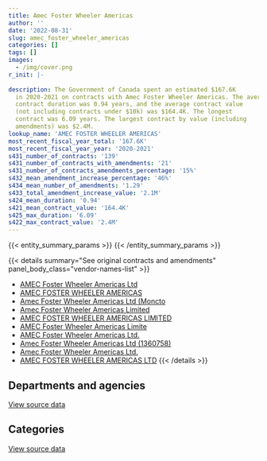 ```yaml
---
title: Amec Foster Wheeler Americas
author: ''
date: '2022-08-31'
slug: amec_foster_wheeler_americas
categories: []
tags: []
images:
  - /img/cover.png
r_init: |-
  
description: The Government of Canada spent an estimated $167.6K
  in 2020-2021 on contracts with Amec Foster Wheeler Americas. The average
  contract duration was 0.94 years, and the average contract value
  (not including contracts under $10k) was $164.4K. The longest
  contract was 6.09 years. The largest contract by value (including
  amendments) was $2.4M.
lookup_name: 'AMEC FOSTER WHEELER AMERICAS'
most_recent_fiscal_year_total: '167.6K'
most_recent_fiscal_year_year: '2020-2021'
s431_number_of_contracts: '139'
s431_number_of_contracts_with_amendments: '21'
s431_number_of_contracts_amendments_percentage: '15%'
s432_mean_amendment_increase_percentage: '46%'
s434_mean_number_of_amendments: '1.29'
s433_total_amendment_increase_value: '2.1M'
s424_mean_duration: '0.94'
s421_mean_contract_value: '164.4K'
s425_max_duration: '6.09'
s422_max_contract_value: '2.4M'
---
```


<script src="/rmarkdown-libs/htmlwidgets/htmlwidgets.js"></script>
<link href="/rmarkdown-libs/datatables-css/datatables-crosstalk.css" rel="stylesheet" />
<script src="/rmarkdown-libs/datatables-binding/datatables.js"></script>
<script src="/rmarkdown-libs/jquery/jquery-3.6.0.min.js"></script>
<link href="/rmarkdown-libs/dt-core-bootstrap/css/dataTables.bootstrap.min.css" rel="stylesheet" />
<link href="/rmarkdown-libs/dt-core-bootstrap/css/dataTables.bootstrap.extra.css" rel="stylesheet" />
<script src="/rmarkdown-libs/dt-core-bootstrap/js/jquery.dataTables.min.js"></script>
<script src="/rmarkdown-libs/dt-core-bootstrap/js/dataTables.bootstrap.min.js"></script>
<link href="/rmarkdown-libs/crosstalk/css/crosstalk.min.css" rel="stylesheet" />
<script src="/rmarkdown-libs/crosstalk/js/crosstalk.min.js"></script>
<script src="/rmarkdown-libs/htmlwidgets/htmlwidgets.js"></script>
<link href="/rmarkdown-libs/datatables-css/datatables-crosstalk.css" rel="stylesheet" />
<script src="/rmarkdown-libs/datatables-binding/datatables.js"></script>
<script src="/rmarkdown-libs/jquery/jquery-3.6.0.min.js"></script>
<link href="/rmarkdown-libs/dt-core-bootstrap/css/dataTables.bootstrap.min.css" rel="stylesheet" />
<link href="/rmarkdown-libs/dt-core-bootstrap/css/dataTables.bootstrap.extra.css" rel="stylesheet" />
<script src="/rmarkdown-libs/dt-core-bootstrap/js/jquery.dataTables.min.js"></script>
<script src="/rmarkdown-libs/dt-core-bootstrap/js/dataTables.bootstrap.min.js"></script>
<link href="/rmarkdown-libs/crosstalk/css/crosstalk.min.css" rel="stylesheet" />
<script src="/rmarkdown-libs/crosstalk/js/crosstalk.min.js"></script>

{{< entity_summary_params >}}
{{< /entity_summary_params >}}

{{< details summary="See original contracts and amendments" panel_body_class="vendor-names-list" >}}
- [AMEC Foster Wheeler Americas Ltd](https://search.open.canada.ca/en/ct/?sort=contract_value_f%20desc&page=1&search_text=%22AMEC%20Foster%20Wheeler%20Americas%20Ltd%22)
- [AMEC FOSTER WHEELER AMERICAS](https://search.open.canada.ca/en/ct/?sort=contract_value_f%20desc&page=1&search_text=%22AMEC%20FOSTER%20WHEELER%20AMERICAS%22)
- [Amec Foster Wheeler Americas Ltd (Moncto](https://search.open.canada.ca/en/ct/?sort=contract_value_f%20desc&page=1&search_text=%22Amec%20Foster%20Wheeler%20Americas%20Ltd%20%28Moncto%22)
- [Amec Foster Wheeler Americas Limited](https://search.open.canada.ca/en/ct/?sort=contract_value_f%20desc&page=1&search_text=%22Amec%20Foster%20Wheeler%20Americas%20Limited%22)
- [AMEC FOSTER WHEELER AMERICAS LIMITED](https://search.open.canada.ca/en/ct/?sort=contract_value_f%20desc&page=1&search_text=%22AMEC%20FOSTER%20WHEELER%20AMERICAS%20LIMITED%22)
- [AMEC Foster Wheeler Americas Limite](https://search.open.canada.ca/en/ct/?sort=contract_value_f%20desc&page=1&search_text=%22AMEC%20Foster%20Wheeler%20Americas%20Limite%22)
- [AMEC Foster Wheeler Americas Ltd.](https://search.open.canada.ca/en/ct/?sort=contract_value_f%20desc&page=1&search_text=%22AMEC%20Foster%20Wheeler%20Americas%20Ltd.%22)
- [Amec Foster Wheeler Americas Ltd (1360758)](https://search.open.canada.ca/en/ct/?sort=contract_value_f%20desc&page=1&search_text=%22Amec%20Foster%20Wheeler%20Americas%20Ltd%20%281360758%29%22)
- [Amec Foster Wheeler Americas Ltd.](https://search.open.canada.ca/en/ct/?sort=contract_value_f%20desc&page=1&search_text=%22Amec%20Foster%20Wheeler%20Americas%20Ltd.%22)
- [AMEC FOSTER WHEELER AMERICAS LTD](https://search.open.canada.ca/en/ct/?sort=contract_value_f%20desc&page=1&search_text=%22AMEC%20FOSTER%20WHEELER%20AMERICAS%20LTD%22)
{{< /details >}}

## Departments and agencies

<div id="htmlwidget-1" style="width:100%;height:auto;" class="datatables html-widget"></div>
<script type="application/json" data-for="htmlwidget-1">{"x":{"style":"bootstrap","filter":"none","vertical":false,"data":[["<a href=\"/departments/aafc-aac/\">Agriculture and Agri-Food Canada<\/a>","<a href=\"/departments/cer-rec/\">Canada Energy Regulator<\/a>","<a href=\"/departments/dnd-mdn/\">National Defence<\/a>","<a href=\"/departments/pc/\">Parks Canada<\/a>","<a href=\"/departments/pwgsc-tpsgc/\">Public Services and Procurement Canada<\/a>"],[262753.91,47478.94,94007.55,3095211.62,7844717.39],[12820.39,47218.78,null,6021928.5,1538436.03],[5374.03,null,null,null,328617.75],[null,null,null,null,167609.41]],"container":"<table class=\"table table-striped table-hover row-border order-column display\">\n  <thead>\n    <tr>\n      <th>Department<\/th>\n      <th>2017-2018<\/th>\n      <th>2018-2019<\/th>\n      <th>2019-2020<\/th>\n      <th>2020-2021<\/th>\n    <\/tr>\n  <\/thead>\n<\/table>","options":{"order":[[4,"desc"]],"pageLength":10,"autoWidth":true,"columnDefs":[{"targets":1,"render":"function(data, type, row, meta) {\n    return type !== 'display' ? data : DTWidget.formatCurrency(data, \"$\", 2, 3, \",\", \".\", true, null);\n  }"},{"targets":2,"render":"function(data, type, row, meta) {\n    return type !== 'display' ? data : DTWidget.formatCurrency(data, \"$\", 2, 3, \",\", \".\", true, null);\n  }"},{"targets":3,"render":"function(data, type, row, meta) {\n    return type !== 'display' ? data : DTWidget.formatCurrency(data, \"$\", 2, 3, \",\", \".\", true, null);\n  }"},{"targets":4,"render":"function(data, type, row, meta) {\n    return type !== 'display' ? data : DTWidget.formatCurrency(data, \"$\", 2, 3, \",\", \".\", true, null);\n  }"},{"width":"16%","targets":[1,2,3,4]},{"className":"dt-right","targets":[1,2,3,4]}],"orderClasses":false}},"evals":["options.columnDefs.0.render","options.columnDefs.1.render","options.columnDefs.2.render","options.columnDefs.3.render"],"jsHooks":[]}</script>
<p class="text-right">
<a href="https://github.com/GoC-Spending/contracts-data/tree/main/data/out/vendors/amec_foster_wheeler_americas/summary_by_fiscal_year_by_department.csv" class="source-data-link btn btn-link">View source data</a>
</p>

## Categories

<div id="htmlwidget-2" style="width:100%;height:auto;" class="datatables html-widget"></div>
<script type="application/json" data-for="htmlwidget-2">{"x":{"style":"bootstrap","filter":"none","vertical":false,"data":[["<a href=\"/categories/facilities_and_construction/\">Facilities and construction<\/a>","<a href=\"/categories/professional_services/\">Professional services<\/a>","<a href=\"/categories/human_capital/\">Human capital<\/a>"],[6314840.55,5026764.78,2564.08],[7079257.27,528326.04,12820.39],[328617.75,null,5374.03],[167609.41,null,null]],"container":"<table class=\"table table-striped table-hover row-border order-column display\">\n  <thead>\n    <tr>\n      <th>Category<\/th>\n      <th>2017-2018<\/th>\n      <th>2018-2019<\/th>\n      <th>2019-2020<\/th>\n      <th>2020-2021<\/th>\n    <\/tr>\n  <\/thead>\n<\/table>","options":{"order":[[4,"desc"]],"dom":"t","pageLength":30,"autoWidth":true,"columnDefs":[{"targets":1,"render":"function(data, type, row, meta) {\n    return type !== 'display' ? data : DTWidget.formatCurrency(data, \"$\", 2, 3, \",\", \".\", true, null);\n  }"},{"targets":2,"render":"function(data, type, row, meta) {\n    return type !== 'display' ? data : DTWidget.formatCurrency(data, \"$\", 2, 3, \",\", \".\", true, null);\n  }"},{"targets":3,"render":"function(data, type, row, meta) {\n    return type !== 'display' ? data : DTWidget.formatCurrency(data, \"$\", 2, 3, \",\", \".\", true, null);\n  }"},{"targets":4,"render":"function(data, type, row, meta) {\n    return type !== 'display' ? data : DTWidget.formatCurrency(data, \"$\", 2, 3, \",\", \".\", true, null);\n  }"},{"width":"16%","targets":[1,2,3,4]},{"className":"dt-right","targets":[1,2,3,4]}],"orderClasses":false,"lengthMenu":[10,25,30,50,100]}},"evals":["options.columnDefs.0.render","options.columnDefs.1.render","options.columnDefs.2.render","options.columnDefs.3.render"],"jsHooks":[]}</script>
<p class="text-right">
<a href="https://github.com/GoC-Spending/contracts-data/tree/main/data/out/vendors/amec_foster_wheeler_americas/summary_by_fiscal_year_by_category.csv" class="source-data-link btn btn-link">View source data</a>
</p>
